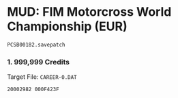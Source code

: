 #  MUD: FIM Motorcross World Championship (EUR)

`PCSB00182.savepatch`

### 1. 999,999 Credits

Target File: `CAREER-0.DAT`

```
20002982 000F423F
```

